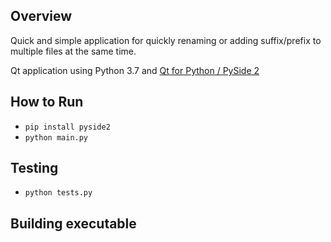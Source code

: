 ## Overview

Quick and simple application for quickly renaming or adding suffix/prefix to multiple files at the same time.

Qt application using Python 3.7 and [Qt for Python / PySide 2](https://wiki.qt.io/Qt_for_Python)

## How to Run
- `pip install pyside2`
- `python main.py`

## Testing
- `python tests.py`

## Building executable